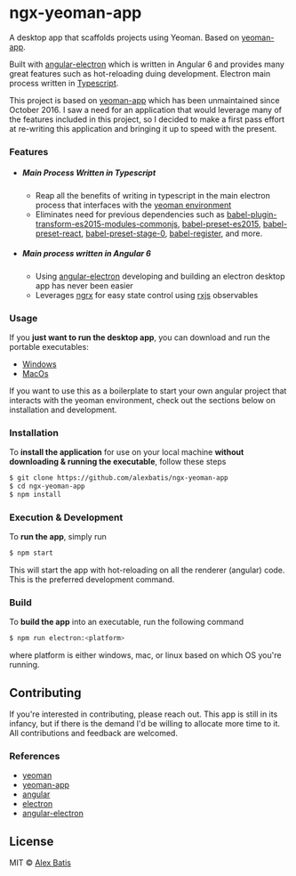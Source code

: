 # ngx-yeoman-app

A desktop app that scaffolds projects using Yeoman.  Based on [yeoman-app](https://github.com/yeoman/yeoman-app). 

Built with [angular-electron](https://github.com/maximegris/angular-electron) which is written in Angular 6 and provides many great features such as hot-reloading duing development. Electron main process written in [Typescript](https://github.com/Microsoft/TypeScript).

This project is based on [yeoman-app](https://github.com/yeoman/yeoman-app) which has been unmaintained since October 2016. I saw a need for an application that would leverage many of the features included in this project, so I decided to make a first pass effort at re-writing this application and bringing it up to speed with the present.

### Features
- ##### Main Process Written in Typescript
    - Reap all the benefits of writing in typescript in the main electron process that interfaces with the [yeoman environment](https://github.com/yeoman/environment)
    - Eliminates need for previous dependencies such as [babel-plugin-transform-es2015-modules-commonjs](https://github.com/babel/babel/tree/master/packages/babel-plugin-transform-modules-commonjs), [babel-preset-es2015](https://www.npmjs.com/package/babel-preset-es2015), [babel-preset-react](https://github.com/babel/babel/tree/master/packages/babel-preset-react), [babel-preset-stage-0](https://github.com/babel/babel/tree/master/packages/babel-preset-stage-0), [babel-register](https://github.com/babel/babel/tree/master/packages/babel-register), and more. 
- ##### Main process written in Angular 6
    - Using [angular-electron](https://github.com/maximegris/angular-electron) developing and building an electron desktop app has never been easier
    - Leverages [ngrx](https://github.com/ngrx/platform) for easy state control using [rxjs](https://github.com/ReactiveX/rxjs) observables

### Usage
If you **just want to run the desktop app**, you can download and run the portable executables:
- [Windows]()
- [MacOs]()

If you want to use this as a boilerplate to start your own angular project that interacts with the yeoman environment, check out the sections below on installation and development.

### Installation
To **install the application** for use on your local machine **without downloading & running the executable**, follow these steps

```sh
$ git clone https://github.com/alexbatis/ngx-yeoman-app
$ cd ngx-yeoman-app
$ npm install
```

### Execution & Development
To **run the app**, simply run 
```sh
$ npm start
```
This will start the app with hot-reloading on all the renderer (angular) code. This is the preferred development command.

### Build
To **build the app** into an executable, run the following command
```sh
$ npm run electron:<platform>
```
where platform is either windows, mac, or linux based on which OS you're running.

## Contributing
If you're interested in contributing, please reach out. This app is still in its infancy, but if there is the demand I'd be willing to allocate more time to it.  All contributions and feedback are welcomed. 

### References
- [yeoman](https://github.com/yeoman)
- [yeoman-app](https://github.com/yeoman/yeoman-app)
- [angular](https://github.com/angular)
- [electron](https://github.com/electron/electron)
- [angular-electron](https://github.com/maximegris/angular-electron)

License
----


MIT © [Alex Batis](https://github.com/alexbatis)
